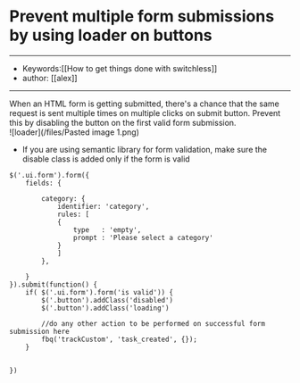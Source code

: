 # Prevent multiple form submissions by using loader on buttons
---
- Keywords:[[How to get things done with switchless]]
- author: [[alex]]
---
When an HTML form is getting submitted, there's a chance that the same request is sent multiple times on multiple clicks on submit button. Prevent this by disabling the button on the first valid form submission.  
![loader](/files/Pasted image 1.png)  
- If you are using semantic library for form validation, make sure the disable class is added only if the form is valid  


```
$('.ui.form').form({
    fields: {
    
        category: {
            identifier: 'category',
            rules: [
            {
                type   : 'empty',
                prompt : 'Please select a category'
            }
            ]
        },
    
    }
}).submit(function() {
    if( $('.ui.form').form('is valid')) {
        $('.button').addClass('disabled')
        $('.button').addClass('loading')
        
        //do any other action to be performed on successful form submission here
        fbq('trackCustom', 'task_created', {});
    }

    
})
```